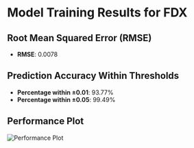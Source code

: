 # Model Training Results for FDX

## Root Mean Squared Error (RMSE)
- **RMSE**: 0.0078

## Prediction Accuracy Within Thresholds
- **Percentage within ±0.01**: 93.77%
- **Percentage within ±0.05**: 99.49%

## Performance Plot
![Performance Plot](../imgs/FDX.png)
